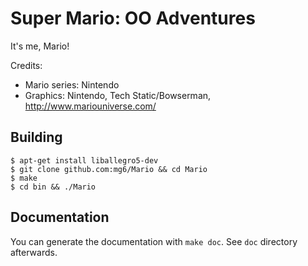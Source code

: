 Super Mario: OO Adventures
==========================

It's me, Mario!

Credits:
* Mario series: Nintendo
* Graphics: Nintendo, Tech Static/Bowserman, http://www.mariouniverse.com/

Building
--------

```
$ apt-get install liballegro5-dev
$ git clone github.com:mg6/Mario && cd Mario
$ make
$ cd bin && ./Mario
```

Documentation
-------------

You can generate the documentation with `make doc`. See `doc` directory afterwards.
